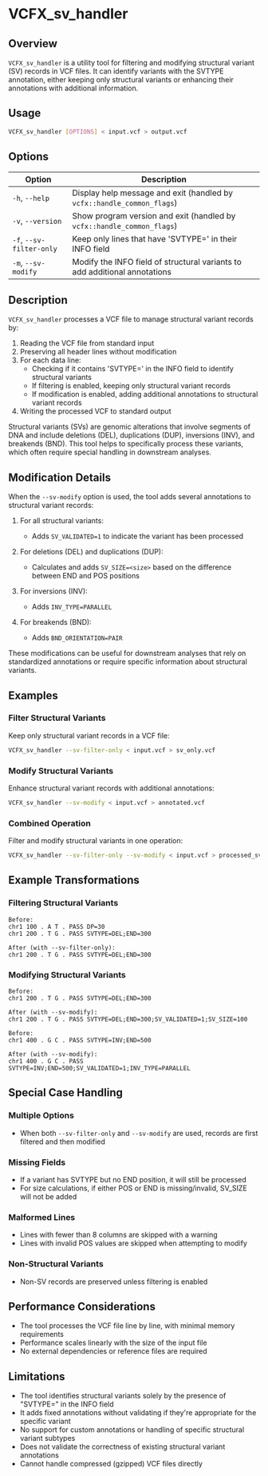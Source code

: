 # VCFX_sv_handler

## Overview
`VCFX_sv_handler` is a utility tool for filtering and modifying structural variant (SV) records in VCF files. It can identify variants with the SVTYPE annotation, either keeping only structural variants or enhancing their annotations with additional information.

## Usage
```bash
VCFX_sv_handler [OPTIONS] < input.vcf > output.vcf
```

## Options
| Option | Description |
|--------|-------------|
| `-h`, `--help` | Display help message and exit (handled by `vcfx::handle_common_flags`) |
| `-v`, `--version` | Show program version and exit (handled by `vcfx::handle_common_flags`) |
| `-f`, `--sv-filter-only` | Keep only lines that have 'SVTYPE=' in their INFO field |
| `-m`, `--sv-modify` | Modify the INFO field of structural variants to add additional annotations |

## Description
`VCFX_sv_handler` processes a VCF file to manage structural variant records by:

1. Reading the VCF file from standard input
2. Preserving all header lines without modification
3. For each data line:
   - Checking if it contains 'SVTYPE=' in the INFO field to identify structural variants
   - If filtering is enabled, keeping only structural variant records
   - If modification is enabled, adding additional annotations to structural variant records
4. Writing the processed VCF to standard output

Structural variants (SVs) are genomic alterations that involve segments of DNA and include deletions (DEL), duplications (DUP), inversions (INV), and breakends (BND). This tool helps to specifically process these variants, which often require special handling in downstream analyses.

## Modification Details

When the `--sv-modify` option is used, the tool adds several annotations to structural variant records:

1. For all structural variants:
   - Adds `SV_VALIDATED=1` to indicate the variant has been processed

2. For deletions (DEL) and duplications (DUP):
   - Calculates and adds `SV_SIZE=<size>` based on the difference between END and POS positions

3. For inversions (INV):
   - Adds `INV_TYPE=PARALLEL`

4. For breakends (BND):
   - Adds `BND_ORIENTATION=PAIR`

These modifications can be useful for downstream analyses that rely on standardized annotations or require specific information about structural variants.

## Examples

### Filter Structural Variants
Keep only structural variant records in a VCF file:
```bash
VCFX_sv_handler --sv-filter-only < input.vcf > sv_only.vcf
```

### Modify Structural Variants
Enhance structural variant records with additional annotations:
```bash
VCFX_sv_handler --sv-modify < input.vcf > annotated.vcf
```

### Combined Operation
Filter and modify structural variants in one operation:
```bash
VCFX_sv_handler --sv-filter-only --sv-modify < input.vcf > processed_sv.vcf
```

## Example Transformations

### Filtering Structural Variants
```
Before:
chr1 100 . A T . PASS DP=30
chr1 200 . T G . PASS SVTYPE=DEL;END=300

After (with --sv-filter-only):
chr1 200 . T G . PASS SVTYPE=DEL;END=300
```

### Modifying Structural Variants
```
Before:
chr1 200 . T G . PASS SVTYPE=DEL;END=300

After (with --sv-modify):
chr1 200 . T G . PASS SVTYPE=DEL;END=300;SV_VALIDATED=1;SV_SIZE=100
```

```
Before:
chr1 400 . G C . PASS SVTYPE=INV;END=500

After (with --sv-modify):
chr1 400 . G C . PASS SVTYPE=INV;END=500;SV_VALIDATED=1;INV_TYPE=PARALLEL
```

## Special Case Handling

### Multiple Options
- When both `--sv-filter-only` and `--sv-modify` are used, records are first filtered and then modified

### Missing Fields
- If a variant has SVTYPE but no END position, it will still be processed
- For size calculations, if either POS or END is missing/invalid, SV_SIZE will not be added

### Malformed Lines
- Lines with fewer than 8 columns are skipped with a warning
- Lines with invalid POS values are skipped when attempting to modify

### Non-Structural Variants
- Non-SV records are preserved unless filtering is enabled

## Performance Considerations
- The tool processes the VCF file line by line, with minimal memory requirements
- Performance scales linearly with the size of the input file
- No external dependencies or reference files are required

## Limitations
- The tool identifies structural variants solely by the presence of "SVTYPE=" in the INFO field
- It adds fixed annotations without validating if they're appropriate for the specific variant
- No support for custom annotations or handling of specific structural variant subtypes
- Does not validate the correctness of existing structural variant annotations
- Cannot handle compressed (gzipped) VCF files directly 
